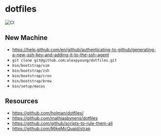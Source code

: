 # dotfiles

![CI](https://github.com/alexpyoung/dotfiles/workflows/CI/badge.svg?branch=master)

## New Machine

- https://help.github.com/en/github/authenticating-to-github/generating-a-new-ssh-key-and-adding-it-to-the-ssh-agent
- `git clone git@github.com:alexpyoung/dotfiles.git`
- `bin/bootstrap/vim`
- `bin/bootstrap/zsh`
- `bin/bootstrap/cron`
- `bin/bootstrap/brew`
- `bin/setup/macos`

## Resources
- https://github.com/holman/dotfiles/
- https://github.com/mathiasbynens/dotfiles
- https://github.com/github/scripts-to-rule-them-all
- https://github.com/MikeMcQuaid/strap
